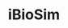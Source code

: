 ---
# Display name
title: iBioSim

# Username (this should match the folder name)
authors:
- iBioSim

#Author Names (alternative spellings etc)
names:
- iBioSim

#Link to this when clicking on tool icons
toolurl: https://github.com/MyersResearchGroup/iBioSim/releases

# Is this the primary user of the site?
superuser: false

interests:
- iBioSim has been developed for the modeling, analysis, and design of genetic circuits. It supports modeling and visualization support for multi-cellular and spatial models, importing and exporting models specified using the Systems Biology Markup Language (SBML), and is one of the first tools to also support the Synthetic Biology Open Language (SBOL).

# Short bio (displayed in user profile at end of posts)
# bio: My research interests include distributed robotics, mobile computing and programmable matter.

# Social/Academic Networking
# For available icons, see: https://sourcethemes.com/academic/docs/page-builder/#icons
#   For an email link, use "fas" icon pack, "envelope" icon, and a link in the
#   form "mailto:your-email@example.com" or "#contact" for contact widget.
social:
- icon: star
  icon_pack: fas
  link: https://github.com/MyersResearchGroup/iBioSim/releases
- icon: docker
  icon_pack: fab
  link: https://hub.docker.com/r/paytonco/ibiosim
- icon: github
  icon_pack: fab
  link: https://github.com/MyersResearchGroup/Biosimulators_iBioSim
- icon: file-alt
  icon_pack: fas
  link: https://www.youtube.com/watch?v=g4xayzlyC2Q&feature=youtu.be


# Organizational groups that you belong to (for People widget)
#   Set this to `[]` or comment out if you are not using People widget.
user_groups:
- Tools
---